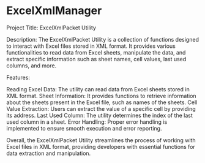# ExcelXmlManager
Project Title: ExcelXmlPacket Utility

Description:
The ExcelXmlPacket Utility is a collection of functions designed to interact with Excel files stored in XML format. It provides various functionalities to read data from Excel sheets, manipulate the data, and extract specific information such as sheet names, cell values, last used columns, and more.

Features:

Reading Excel Data: The utility can read data from Excel sheets stored in XML format.
Sheet Information: It provides functions to retrieve information about the sheets present in the Excel file, such as names of the sheets.
Cell Value Extraction: Users can extract the value of a specific cell by providing its address.
Last Used Column: The utility determines the index of the last used column in a sheet.
Error Handling: Proper error handling is implemented to ensure smooth execution and error reporting.

Overall, the ExcelXmlPacket Utility streamlines the process of working with Excel files in XML format, providing developers with essential functions for data extraction and manipulation.
